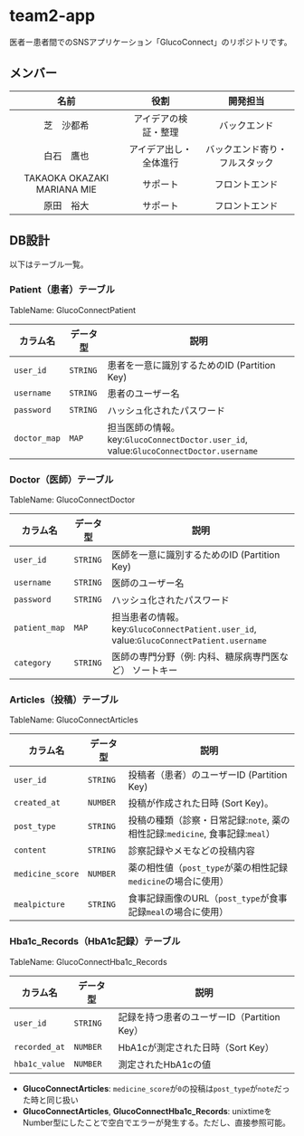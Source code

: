 # team2-app
医者ー患者間でのSNSアプリケーション「GlucoConnect」のリポジトリです。

## メンバー
|名前|役割|開発担当|
|:-:|:-:|:-:|
|芝　沙都希|アイデアの検証・整理|バックエンド|
|白石　鷹也|アイデア出し・全体進行|バックエンド寄り・フルスタック|
|TAKAOKA OKAZAKI MARIANA MIE|サポート|フロントエンド|
|原田　裕大|サポート|フロントエンド|

## DB設計
以下はテーブル一覧。

### Patient（患者）テーブル
TableName: GlucoConnectPatient

| カラム名        | データ型           | 説明                                                                 |
| --------------- | ------------------ | -------------------------------------------------------------------- |
| `user_id`       | `STRING`           | 患者を一意に識別するためのID (Partition Key)                          |
| `username`      | `STRING`           | 患者のユーザー名                                                      |
| `password`      | `STRING`           | ハッシュ化されたパスワード                                            |
| `doctor_map`    | `MAP`              | 担当医師の情報。key:`GlucoConnectDoctor.user_id`, value:`GlucoConnectDoctor.username`|

### Doctor（医師）テーブル
TableName: GlucoConnectDoctor

| カラム名        | データ型           | 説明                                                                  |
| --------------- | ------------------ | --------------------------------------------------------------------- |
| `user_id`       | `STRING`           | 医師を一意に識別するためのID (Partition Key)                           |
| `username`      | `STRING`           | 医師のユーザー名                                                       |
| `password`      | `STRING`           | ハッシュ化されたパスワード                                             |
| `patient_map`   | `MAP`              | 担当患者の情報。key:`GlucoConnectPatient.user_id`, value:`GlucoConnectPatient.username`|
| `category`      | `STRING`           | 医師の専門分野（例: 内科、糖尿病専門医など）  ソートキー              |

### Articles（投稿）テーブル
TableName: GlucoConnectArticles

| カラム名            | データ型           | 説明                                                                |
| ------------------- | ------------------ | ------------------------------------------------------------------- |
| `user_id`           | `STRING`           | 投稿者（患者）のユーザーID (Partition Key)                           |
| `created_at`        | `NUMBER`           | 投稿が作成された日時 (Sort Key)。                                    |
| `post_type`         | `STRING`           | 投稿の種類（診察・日常記録:`note`, 薬の相性記録:`medicine`, 食事記録:`meal`）|
| `content`           | `STRING`           | 診察記録やメモなどの投稿内容                                         |
| `medicine_score`    | `NUMBER`           | 薬の相性値（`post_type`が薬の相性記録`medicine`の場合に使用）        |
| `mealpicture`       | `STRING`           | 食事記録画像のURL（`post_type`が食事記録`meal`の場合に使用） |

### Hba1c_Records（HbA1c記録）テーブル
TableName: GlucoConnectHba1c_Records

| カラム名       | データ型         | 説明                                     |
| -------------- | ---------------- | ---------------------------------------- |
| `user_id`      | `STRING`         | 記録を持つ患者のユーザーID（Partition Key）|
| `recorded_at`  | `NUMBER`         | HbA1cが測定された日時（Sort Key）         |
| `hba1c_value`  | `NUMBER`         | 測定されたHbA1cの値                      |

- **GlucoConnectArticles**: `medicine_score`が`0`の投稿は`post_type`が`note`だった時と同じ扱い
- **GlucoConnectArticles**, **GlucoConnectHba1c_Records**: unixtimeをNumber型にしたことで空白でエラーが発生する。ただし、直接参照可能。